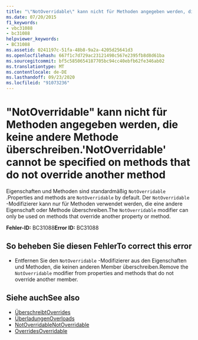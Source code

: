 ```yaml
---
title: "\"NotOverridable\" kann nicht für Methoden angegeben werden, die keine andere Methode überschreiben."
ms.date: 07/20/2015
f1_keywords:
- vbc31088
- bc31088
helpviewer_keywords:
- BC31088
ms.assetid: 0241197c-51fa-48b8-9a2a-4205d25641d3
ms.openlocfilehash: 667f1c7d729ac23121498c567e2395fb8d8d61ba
ms.sourcegitcommit: bf5c5850654187705bc94cc40ebfb62fe346ab02
ms.translationtype: MT
ms.contentlocale: de-DE
ms.lasthandoff: 09/23/2020
ms.locfileid: "91073236"
---
```

# <a name="notoverridable-cannot-be-specified-on-methods-that-do-not-override-another-method"></a><span data-ttu-id="3d044-102">"NotOverridable" kann nicht für Methoden angegeben werden, die keine andere Methode überschreiben.</span><span class="sxs-lookup"><span data-stu-id="3d044-102">'NotOverridable' cannot be specified on methods that do not override another method</span></span>

<span data-ttu-id="3d044-103">Eigenschaften und Methoden sind standardmäßig `NotOverridable` .</span><span class="sxs-lookup"><span data-stu-id="3d044-103">Properties and methods are `NotOverridable` by default.</span></span> <span data-ttu-id="3d044-104">Der `NotOverridable` -Modifizierer kann nur für Methoden verwendet werden, die eine andere Eigenschaft oder Methode überschreiben.</span><span class="sxs-lookup"><span data-stu-id="3d044-104">The `NotOverridable` modifier can only be used on methods that override another property or method.</span></span>  
  
 <span data-ttu-id="3d044-105">**Fehler-ID:** BC31088</span><span class="sxs-lookup"><span data-stu-id="3d044-105">**Error ID:** BC31088</span></span>  
  
## <a name="to-correct-this-error"></a><span data-ttu-id="3d044-106">So beheben Sie diesen Fehler</span><span class="sxs-lookup"><span data-stu-id="3d044-106">To correct this error</span></span>  
  
- <span data-ttu-id="3d044-107">Entfernen Sie den `NotOverridable` -Modifizierer aus den Eigenschaften und Methoden, die keinen anderen Member überschreiben.</span><span class="sxs-lookup"><span data-stu-id="3d044-107">Remove the `NotOverridable` modifier from properties and methods that do not override another member.</span></span>  
  
## <a name="see-also"></a><span data-ttu-id="3d044-108">Siehe auch</span><span class="sxs-lookup"><span data-stu-id="3d044-108">See also</span></span>

- [<span data-ttu-id="3d044-109">Überschreibt</span><span class="sxs-lookup"><span data-stu-id="3d044-109">Overrides</span></span>](../language-reference/modifiers/overrides.md)
- [<span data-ttu-id="3d044-110">Überladungen</span><span class="sxs-lookup"><span data-stu-id="3d044-110">Overloads</span></span>](../language-reference/modifiers/overloads.md)
- [<span data-ttu-id="3d044-111">NotOverridable</span><span class="sxs-lookup"><span data-stu-id="3d044-111">NotOverridable</span></span>](../language-reference/modifiers/notoverridable.md)
- [<span data-ttu-id="3d044-112">Overrides</span><span class="sxs-lookup"><span data-stu-id="3d044-112">Overridable</span></span>](../language-reference/modifiers/overridable.md)
